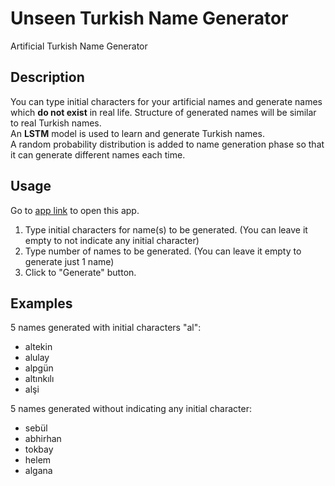# Unseen Turkish Name Generator
Artificial Turkish Name Generator <br>

## Description
You can type initial characters for your artificial names and generate names which **do not exist** in real life. 
Structure of generated names will be similar to real Turkish names. <br>
An **LSTM** model is used to learn and generate Turkish names. <br>
A random probability distribution is added to name generation phase so that it can generate different names each time. <br>

## Usage
Go to [app link](https://unseen-turkish-name-generator.herokuapp.com/) to open this app. <br>

1. Type initial characters for name(s) to be generated. (You can leave it empty to not indicate any initial character)
2. Type number of names to be generated. (You can leave it empty to generate just 1 name)
3. Click to "Generate" button.

## Examples
5 names generated with initial characters "al": <br>
* altekin
* alulay
* alpgün
* altınkılı
* alşi

5 names generated without indicating any initial character: <br>
* sebül
* abhirhan
* tokbay
* helem
* algana
